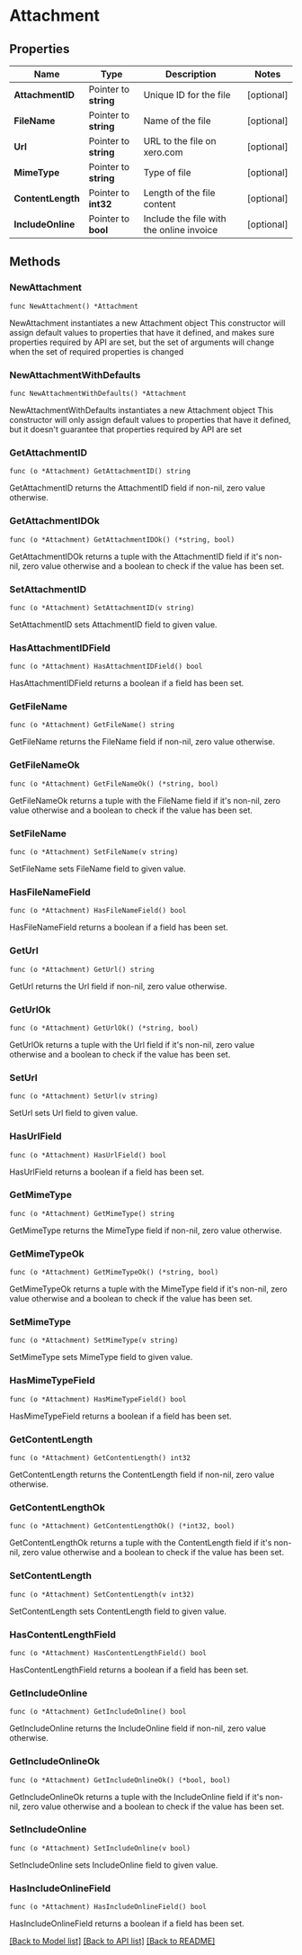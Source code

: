 # Attachment

## Properties

Name | Type | Description | Notes
------------ | ------------- | ------------- | -------------
**AttachmentID** | Pointer to **string** | Unique ID for the file | [optional] 
**FileName** | Pointer to **string** | Name of the file | [optional] 
**Url** | Pointer to **string** | URL to the file on xero.com | [optional] 
**MimeType** | Pointer to **string** | Type of file | [optional] 
**ContentLength** | Pointer to **int32** | Length of the file content | [optional] 
**IncludeOnline** | Pointer to **bool** | Include the file with the online invoice | [optional] 

## Methods

### NewAttachment

`func NewAttachment() *Attachment`

NewAttachment instantiates a new Attachment object
This constructor will assign default values to properties that have it defined,
and makes sure properties required by API are set, but the set of arguments
will change when the set of required properties is changed

### NewAttachmentWithDefaults

`func NewAttachmentWithDefaults() *Attachment`

NewAttachmentWithDefaults instantiates a new Attachment object
This constructor will only assign default values to properties that have it defined,
but it doesn't guarantee that properties required by API are set

### GetAttachmentID

`func (o *Attachment) GetAttachmentID() string`

GetAttachmentID returns the AttachmentID field if non-nil, zero value otherwise.

### GetAttachmentIDOk

`func (o *Attachment) GetAttachmentIDOk() (*string, bool)`

GetAttachmentIDOk returns a tuple with the AttachmentID field if it's non-nil, zero value otherwise
and a boolean to check if the value has been set.

### SetAttachmentID

`func (o *Attachment) SetAttachmentID(v string)`

SetAttachmentID sets AttachmentID field to given value.

### HasAttachmentIDField

`func (o *Attachment) HasAttachmentIDField() bool`

HasAttachmentIDField returns a boolean if a field has been set.

### GetFileName

`func (o *Attachment) GetFileName() string`

GetFileName returns the FileName field if non-nil, zero value otherwise.

### GetFileNameOk

`func (o *Attachment) GetFileNameOk() (*string, bool)`

GetFileNameOk returns a tuple with the FileName field if it's non-nil, zero value otherwise
and a boolean to check if the value has been set.

### SetFileName

`func (o *Attachment) SetFileName(v string)`

SetFileName sets FileName field to given value.

### HasFileNameField

`func (o *Attachment) HasFileNameField() bool`

HasFileNameField returns a boolean if a field has been set.

### GetUrl

`func (o *Attachment) GetUrl() string`

GetUrl returns the Url field if non-nil, zero value otherwise.

### GetUrlOk

`func (o *Attachment) GetUrlOk() (*string, bool)`

GetUrlOk returns a tuple with the Url field if it's non-nil, zero value otherwise
and a boolean to check if the value has been set.

### SetUrl

`func (o *Attachment) SetUrl(v string)`

SetUrl sets Url field to given value.

### HasUrlField

`func (o *Attachment) HasUrlField() bool`

HasUrlField returns a boolean if a field has been set.

### GetMimeType

`func (o *Attachment) GetMimeType() string`

GetMimeType returns the MimeType field if non-nil, zero value otherwise.

### GetMimeTypeOk

`func (o *Attachment) GetMimeTypeOk() (*string, bool)`

GetMimeTypeOk returns a tuple with the MimeType field if it's non-nil, zero value otherwise
and a boolean to check if the value has been set.

### SetMimeType

`func (o *Attachment) SetMimeType(v string)`

SetMimeType sets MimeType field to given value.

### HasMimeTypeField

`func (o *Attachment) HasMimeTypeField() bool`

HasMimeTypeField returns a boolean if a field has been set.

### GetContentLength

`func (o *Attachment) GetContentLength() int32`

GetContentLength returns the ContentLength field if non-nil, zero value otherwise.

### GetContentLengthOk

`func (o *Attachment) GetContentLengthOk() (*int32, bool)`

GetContentLengthOk returns a tuple with the ContentLength field if it's non-nil, zero value otherwise
and a boolean to check if the value has been set.

### SetContentLength

`func (o *Attachment) SetContentLength(v int32)`

SetContentLength sets ContentLength field to given value.

### HasContentLengthField

`func (o *Attachment) HasContentLengthField() bool`

HasContentLengthField returns a boolean if a field has been set.

### GetIncludeOnline

`func (o *Attachment) GetIncludeOnline() bool`

GetIncludeOnline returns the IncludeOnline field if non-nil, zero value otherwise.

### GetIncludeOnlineOk

`func (o *Attachment) GetIncludeOnlineOk() (*bool, bool)`

GetIncludeOnlineOk returns a tuple with the IncludeOnline field if it's non-nil, zero value otherwise
and a boolean to check if the value has been set.

### SetIncludeOnline

`func (o *Attachment) SetIncludeOnline(v bool)`

SetIncludeOnline sets IncludeOnline field to given value.

### HasIncludeOnlineField

`func (o *Attachment) HasIncludeOnlineField() bool`

HasIncludeOnlineField returns a boolean if a field has been set.


[[Back to Model list]](../README.md#documentation-for-models) [[Back to API list]](../README.md#documentation-for-api-endpoints) [[Back to README]](../README.md)


